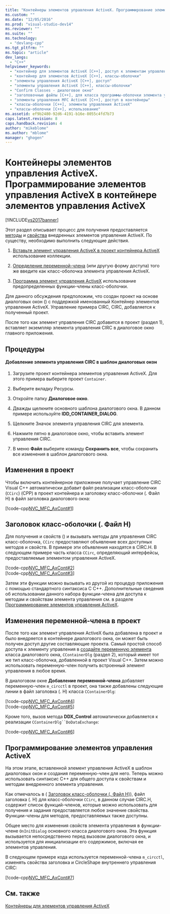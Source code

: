 ```yaml
---
title: "Контейнеры элементов управления ActiveX. Программирование элементов управления ActiveX в контейнере элементов управления ActiveX | Microsoft Docs"
ms.custom: ""
ms.date: "12/05/2016"
ms.prod: "visual-studio-dev14"
ms.reviewer: ""
ms.suite: ""
ms.technology: 
  - "devlang-cpp"
ms.tgt_pltfrm: ""
ms.topic: "article"
dev_langs: 
  - "C++"
helpviewer_keywords: 
  - "контейнер для элементов ActiveX [C++], доступ к элементам управления ActiveX"
  - "контейнер для элементов ActiveX [C++], классы-оболочки"
  - "элементы управления ActiveX [C++], доступ"
  - "элементы управления ActiveX [C++], классы-оболочки"
  - "Confirm Classes - диалоговое окно"
  - "заголовочные файлы [C++], для класса программы-оболочки элемента управления ActiveX"
  - "элементы управления MFC ActiveX [C++], доступ в контейнеры"
  - "классы-оболочки [C++], элементы управления ActiveX"
  - "классы-оболочки [C++], использование"
ms.assetid: ef9b2480-92d6-4191-b16e-8055c4fd7b73
caps.latest.revision: 8
caps.handback.revision: 4
author: "mikeblome"
ms.author: "mblome"
manager: "ghogen"
---
```

# Контейнеры элементов управления ActiveX. Программирование элементов управления ActiveX в контейнере элементов управления ActiveX
[!INCLUDE[vs2017banner](../assembler/inline/includes/vs2017banner.md)]

Этот раздел описывает процесс для получения предоставляется [методы](../mfc/mfc-activex-controls-methods.md) и [свойства](../mfc/mfc-activex-controls-properties.md) внедренных элементов управления ActiveX.  По существу, необходимо выполнить следующие действия.  
  
1.  [Вставьте элемент управления ActiveX в проект контейнера ActiveX](../mfc/inserting-a-control-into-a-control-container-application.md) использование коллекции.  
  
2.  [Определение переменной\-члена](../mfc/activex-control-containers-connecting-an-activex-control-to-a-member-variable.md) \(или другую форму доступа\) того же введите как класс\-оболочка элемента управления ActiveX.  
  
3.  [Программа элемент управления ActiveX](#_core_programming_the_activex_control) использование предопределенных функции\-члены класс\-оболочки.  
  
 Для данного обсуждения предположим, что создан проект на основе диалоговых окон \(\) с поддержкой именованный Контейнер элементов управления ActiveX.  Управление примера CIRC, CIRC, добавляется к полученный проект.  
  
 После того как элемент управления CIRC добавится в проект \(раздел 1\), вставляет экземпляр элемента управления CIRC в диалоговое окно главного приложения.  
  
## Процедуры  
  
#### Добавление элемента управления CIRC в шаблон диалоговых окон  
  
1.  Загрузите проект контейнера элементов управления ActiveX.  Для этого примера выберите проект `Container`.  
  
2.  Выберите вкладку Ресурсы.  
  
3.  Откройте папку **Диалоговое окно**.  
  
4.  Дважды щелкните основного шаблона диалогового окна.  В данном примере используйте **IDD\_CONTAINER\_DIALOG**.  
  
5.  Щелкните Значок элемента управления CIRC для элемента.  
  
6.  Нажмите пятно в диалоговое окно, чтобы вставить элемент управления CIRC.  
  
7.  В меню **Файл** выберите команду **Сохранить все**, чтобы сохранить все изменения в шаблон диалогового окна.  
  
## Изменения в проект  
 Чтобы включить контейнерное приложение получает управление CIRC Visual C\+\+ автоматически добавит файл реализации класс\-оболочки \(`CCirc`\) \(CPP\) в проект контейнера и заголовку класс\-оболочки \(. Файл H\) в файл заголовка диалогового окна:  
  
 [!code-cpp[NVC_MFC_AxCont#1](../mfc/codesnippet/CPP/programming-activex-controls-in-a-activex-control-container_1.h)]  
  
##  <a name="_core_the_wrapper_class_header_28h29_file"></a> Заголовок класс\-оболочки \(. Файл H\)  
 Для получения и свойств \(\) и вызывать методы для управления CIRC класс\-оболочка, `CCirc` предоставляют объявление всех доступных методов и свойств.  В примере эти объявления находятся в CIRC.H.  В следующем примере часть класса `CCirc`, определяющий интерфейсы, предоставляемые элементом управления ActiveX.  
  
 [!code-cpp[NVC_MFC_AxCont#2](../mfc/codesnippet/CPP/programming-activex-controls-in-a-activex-control-container_2.h)]  
[!code-cpp[NVC_MFC_AxCont#3](../mfc/codesnippet/CPP/programming-activex-controls-in-a-activex-control-container_3.h)]  
  
 Затем эти функции можно вызывать из другой из процедур приложения с помощью стандартного синтаксиса C C\+\+.  Дополнительные сведения об использовании данного набора функции\-члена для доступа к методам и свойствам элемента управления см. в разделе [Программирование элементов управления ActiveX](#_core_programming_the_activex_control).  
  
##  <a name="_core_member_variable_modifications_to_the_project"></a> Изменения переменной\-члена в проект  
 После того как элемент управления ActiveX была добавлена в проект и было внедряется в контейнере диалогового окна, он может быть получен доступ другие составляющие проекта.  Самый простой способ доступа к элементу управления в [создайте переменную элемента](../mfc/activex-control-containers-connecting-an-activex-control-to-a-member-variable.md) класса диалогового окна, `CContainerDlg` \(раздел 2\), который имеет тот же тип класс\-оболочка, добавленной в проект Visual C\+\+.  Затем можно использовать переменную\-член получить встроенный элемент управления в любое время.  
  
 В диалоговом окне **Добавление переменной\-члена** добавляет переменную\-член `m_circctl` в проект, она также добавлены следующие линии в файл заголовка \(. H\) класса `CContainerDlg`:  
  
 [!code-cpp[NVC_MFC_AxCont#4](../mfc/codesnippet/CPP/programming-activex-controls-in-a-activex-control-container_4.h)]  
[!code-cpp[NVC_MFC_AxCont#5](../mfc/codesnippet/CPP/programming-activex-controls-in-a-activex-control-container_5.h)]  
  
 Кроме того, вызов метода **DDX\_Control** автоматически добавляется к реализации `CContainerDlg``DoDataExchange`:  
  
 [!code-cpp[NVC_MFC_AxCont#6](../mfc/codesnippet/CPP/programming-activex-controls-in-a-activex-control-container_6.cpp)]  
  
##  <a name="_core_programming_the_activex_control"></a> Программирование элементов управления ActiveX  
 На этом этапе, вставленной элемент управления ActiveX в шаблон диалоговых окон и создания переменную\-член для него.  Теперь можно использовать синтаксис C\+\+ для общего доступа к свойствам и методам внедренного элемента управления.  
  
 Как отмечалось в \( [Заголовок класс\-оболочки \(. Файл H\)](#_core_the_wrapper_class_header_28h29_file)\), файл заголовка \(. H\) для класс\-оболочки `CCirc`, в данном случае CIRC.H, содержит список функций\-членов, которые можно использовать для получения и задания предоставляется любое значение свойства.  Функции\-члены для методов, предоставляемых также доступны.  
  
 Общее место для изменения свойств элемента управления в функции\-члене `OnInitDialog` основного класса диалогового окна.  Эта функция вызывается непосредственно перед вызовом диалогового окна, и используется для инициализации его содержимое, включая ее элементов управления.  
  
 В следующем примере кода используется переменной\-члена `m_circctl`, изменять свойства заголовка и CircleShape внутреннего управления CIRC:  
  
 [!code-cpp[NVC_MFC_AxCont#7](../mfc/codesnippet/CPP/programming-activex-controls-in-a-activex-control-container_7.cpp)]  
  
## См. также  
 [Контейнеры для элементов управления ActiveX](../mfc/activex-control-containers.md)